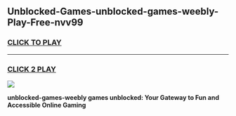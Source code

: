 
## Unblocked-Games-unblocked-games-weebly-Play-Free-nvv99
<h3>
<a href="https://premium76.site?title=unblocked-games-weebly&ref=10A">CLICK TO PLAY</a></h3>
<hr>

<h3>
<a href="https://premium76.site?title=unblocked-games-weebly&ref=10A">CLICK 2 PLAY</a>
  
</h3>

<a href="https://premium76.site?title=unblocked-games-weebly&ref=10A"><img src="https://clearcache.store/games.png"></a>


**unblocked-games-weebly games unblocked: Your Gateway to Fun and Accessible Online Gaming**
